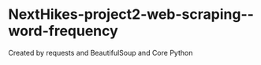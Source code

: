 # NextHikes-project2-web-scraping--word-frequency
Created by requests and BeautifulSoup and Core Python
